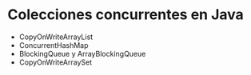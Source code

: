 # Colecciones concurrentes en Java

* CopyOnWriteArrayList
* ConcurrentHashMap
* BlockingQueue y ArrayBlockingQueue
* CopyOnWriteArraySet